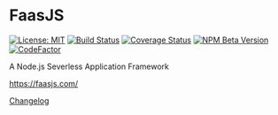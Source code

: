 # FaasJS

[![License: MIT](https://img.shields.io/npm/l/faasjs.svg)](https://github.com/faasjs/faasjs/blob/master/packages/faasjs/LICENSE)
[![Build Status](https://github.com/faasjs/faasjs/actions/workflows/ci/badge.svg)](https://github.com/faasjs/faasjs/actions/workflows/ci.yml)
[![Coverage Status](https://img.shields.io/codecov/c/github/faasjs/faasjs.svg)](https://codecov.io/gh/faasjs/faasjs)
[![NPM Beta Version](https://img.shields.io/npm/v/faasjs/beta.svg)](https://www.npmjs.com/package/faasjs)
[![CodeFactor](https://www.codefactor.io/repository/github/faasjs/faasjs/badge)](https://www.codefactor.io/repository/github/faasjs/faasjs)

A Node.js Severless Application Framework

https://faasjs.com/

[Changelog](https://github.com/faasjs/faasjs/blob/master/docs/changelog.md)
